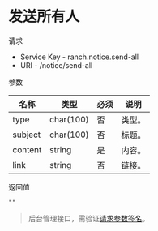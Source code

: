 # 发送所有人

请求
- Service Key - ranch.notice.send-all
- URI - /notice/send-all

参数

|名称|类型|必须|说明|
|---|---|---|---|
|type|char(100)|否|类型。|
|subject|char(100)|否|标题。|
|content|string|是|内容。|
|link|string|否|链接。|

返回值
```
""
```

> 后台管理接口，需验证[请求参数签名](https://github.com/heisedebaise/tephra/blob/master/tephra-ctrl/doc/sign.md)。
